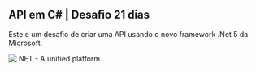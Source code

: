 ## API em C# | Desafio 21 dias

Este e um desafio de criar uma API usando o novo framework .Net 5 da Microsoft.

![.NET - A unified platform](https://devblogs.microsoft.com/dotnet/wp-content/uploads/sites/10/2019/05/dotnet5_platform.png)
